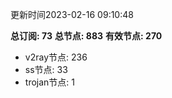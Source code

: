 更新时间2023-02-16 09:10:48

**总订阅: 73**
**总节点: 883**
**有效节点: 270**
- v2ray节点: 236
- ss节点: 33
- trojan节点: 1
